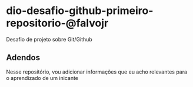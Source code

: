 # dio-desafio-github-primeiro-repositorio-@falvojr
Desafio de projeto sobre Git/Github

## Adendos
Nesse repositório, vou adicionar informações que eu acho relevantes para o aprendizado de um inicante
